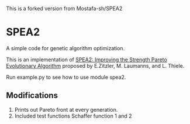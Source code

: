This is a forked version from Mostafa-sh/SPEA2

# SPEA2
A simple code for genetic algorithm optimization.

This is an implementation of [SPEA2: Improving the Strength Pareto
Evolutionary Algorithm](https://doi.org/10.3929/ethz-a-004284029) proposed by E.Zitzler, M. Laumanns, and L. Thiele.

Run example.py to see how to use module spea2.

## Modifications
1) Prints out Pareto front at every generation.
2) Included test functions Schaffer function 1 and 2
